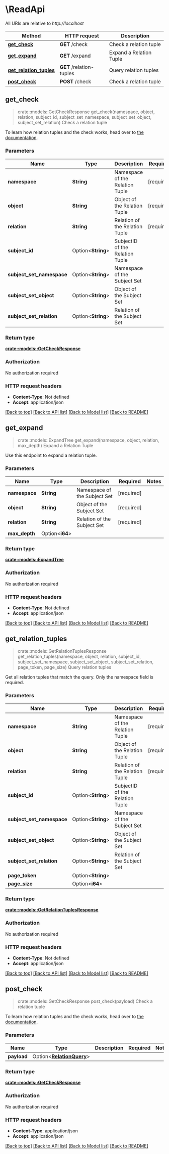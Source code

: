 # \ReadApi

All URIs are relative to *http://localhost*

Method | HTTP request | Description
------------- | ------------- | -------------
[**get_check**](ReadApi.md#get_check) | **GET** /check | Check a relation tuple
[**get_expand**](ReadApi.md#get_expand) | **GET** /expand | Expand a Relation Tuple
[**get_relation_tuples**](ReadApi.md#get_relation_tuples) | **GET** /relation-tuples | Query relation tuples
[**post_check**](ReadApi.md#post_check) | **POST** /check | Check a relation tuple



## get_check

> crate::models::GetCheckResponse get_check(namespace, object, relation, subject_id, subject_set_namespace, subject_set_object, subject_set_relation)
Check a relation tuple

To learn how relation tuples and the check works, head over to [the documentation](../concepts/relation-tuples.mdx).

### Parameters


Name | Type | Description  | Required | Notes
------------- | ------------- | ------------- | ------------- | -------------
**namespace** | **String** | Namespace of the Relation Tuple | [required] |
**object** | **String** | Object of the Relation Tuple | [required] |
**relation** | **String** | Relation of the Relation Tuple | [required] |
**subject_id** | Option<**String**> | SubjectID of the Relation Tuple |  |
**subject_set_namespace** | Option<**String**> | Namespace of the Subject Set |  |
**subject_set_object** | Option<**String**> | Object of the Subject Set |  |
**subject_set_relation** | Option<**String**> | Relation of the Subject Set |  |

### Return type

[**crate::models::GetCheckResponse**](getCheckResponse.md)

### Authorization

No authorization required

### HTTP request headers

- **Content-Type**: Not defined
- **Accept**: application/json

[[Back to top]](#) [[Back to API list]](../README.md#documentation-for-api-endpoints) [[Back to Model list]](../README.md#documentation-for-models) [[Back to README]](../README.md)


## get_expand

> crate::models::ExpandTree get_expand(namespace, object, relation, max_depth)
Expand a Relation Tuple

Use this endpoint to expand a relation tuple.

### Parameters


Name | Type | Description  | Required | Notes
------------- | ------------- | ------------- | ------------- | -------------
**namespace** | **String** | Namespace of the Subject Set | [required] |
**object** | **String** | Object of the Subject Set | [required] |
**relation** | **String** | Relation of the Subject Set | [required] |
**max_depth** | Option<**i64**> |  |  |

### Return type

[**crate::models::ExpandTree**](expandTree.md)

### Authorization

No authorization required

### HTTP request headers

- **Content-Type**: Not defined
- **Accept**: application/json

[[Back to top]](#) [[Back to API list]](../README.md#documentation-for-api-endpoints) [[Back to Model list]](../README.md#documentation-for-models) [[Back to README]](../README.md)


## get_relation_tuples

> crate::models::GetRelationTuplesResponse get_relation_tuples(namespace, object, relation, subject_id, subject_set_namespace, subject_set_object, subject_set_relation, page_token, page_size)
Query relation tuples

Get all relation tuples that match the query. Only the namespace field is required.

### Parameters


Name | Type | Description  | Required | Notes
------------- | ------------- | ------------- | ------------- | -------------
**namespace** | **String** | Namespace of the Relation Tuple | [required] |
**object** | **String** | Object of the Relation Tuple | [required] |
**relation** | **String** | Relation of the Relation Tuple | [required] |
**subject_id** | Option<**String**> | SubjectID of the Relation Tuple |  |
**subject_set_namespace** | Option<**String**> | Namespace of the Subject Set |  |
**subject_set_object** | Option<**String**> | Object of the Subject Set |  |
**subject_set_relation** | Option<**String**> | Relation of the Subject Set |  |
**page_token** | Option<**String**> |  |  |
**page_size** | Option<**i64**> |  |  |

### Return type

[**crate::models::GetRelationTuplesResponse**](getRelationTuplesResponse.md)

### Authorization

No authorization required

### HTTP request headers

- **Content-Type**: Not defined
- **Accept**: application/json

[[Back to top]](#) [[Back to API list]](../README.md#documentation-for-api-endpoints) [[Back to Model list]](../README.md#documentation-for-models) [[Back to README]](../README.md)


## post_check

> crate::models::GetCheckResponse post_check(payload)
Check a relation tuple

To learn how relation tuples and the check works, head over to [the documentation](../concepts/relation-tuples.mdx).

### Parameters


Name | Type | Description  | Required | Notes
------------- | ------------- | ------------- | ------------- | -------------
**payload** | Option<[**RelationQuery**](RelationQuery.md)> |  |  |

### Return type

[**crate::models::GetCheckResponse**](getCheckResponse.md)

### Authorization

No authorization required

### HTTP request headers

- **Content-Type**: application/json
- **Accept**: application/json

[[Back to top]](#) [[Back to API list]](../README.md#documentation-for-api-endpoints) [[Back to Model list]](../README.md#documentation-for-models) [[Back to README]](../README.md)

